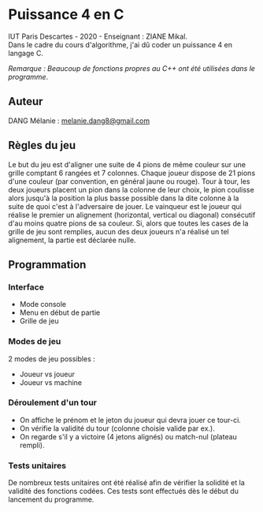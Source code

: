 # Puissance 4 en C
IUT Paris Descartes - 2020 - Enseignant : ZIANE Mikal. </br>
Dans le cadre du cours d'algorithme, j'ai dû coder un puissance 4 en langage C. </br>

*Remarque : Beaucoup de fonctions propres au C++ ont été utilisées dans le programme*.

## Auteur
DANG Mélanie : melanie.dang8@gmail.com

## Règles du jeu
Le but du jeu est d'aligner une suite de 4 pions de même couleur sur une grille comptant 6 rangées et 7 colonnes. Chaque joueur dispose de 21 pions d'une couleur (par convention, en général jaune ou rouge). Tour à tour, les deux joueurs placent un pion dans la colonne de leur choix, le pion coulisse alors jusqu'à la position la plus basse possible dans la dite colonne à la suite de quoi c'est à l'adversaire de jouer. Le vainqueur est le joueur qui réalise le premier un alignement (horizontal, vertical ou diagonal) consécutif d'au moins quatre pions de sa couleur. Si, alors que toutes les cases de la grille de jeu sont remplies, aucun des deux joueurs n'a réalisé un tel alignement, la partie est déclarée nulle.

## Programmation

### Interface
<ul>
  <li> Mode console </li>
  <li> Menu en début de partie </li>
  <li> Grille de jeu </li>
</ul>

### Modes de jeu
2 modes de jeu possibles : 
<ul>
  <li> Joueur vs joueur </li>
  <li> Joueur vs machine </li>
</ul>
  
### Déroulement d'un tour
<ul>
  <li> On affiche le prénom et le jeton du joueur qui devra jouer ce tour-ci. </li>
  <li> On vérifie la validité du tour (colonne choisie valide par ex.). </li>
  <li> On regarde s'il y a victoire (4 jetons alignés) ou match-nul (plateau rempli). </li>
</ul>

### Tests unitaires
De nombreux tests unitaires ont été réalisé afin de vérifier la solidité et la validité des fonctions codées.
Ces tests sont effectués dès le début du lancement du programme.

